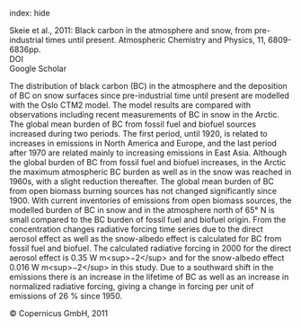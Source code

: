 index: hide

<div class="Citation">

  <div class="Citation-body">
    <div class="Citation-text">Skeie et al., 2011: Black carbon in the atmosphere and snow, from pre-industrial times until present. <span class="Article-journal">Atmospheric Chemistry and Physics, </span><span class="Article-volume">11, </span>6809-6836pp.</div>
    <div class="Citation-links">
      <div class="CitationLink" data-href="https://doi.org/10.5194/acp-11-6809-2011">
        <div class="CitationLink-icon CitationLink-Doi"></div>
        <div class="CitationLink-text">DOI</div>
      </div>
      <div class="CitationLink" data-href="https://scholar.google.com/scholar?q=10.5194/acp-11-6809-2011">
        <div class="CitationLink-icon CitationLink-Scholar"></div>
        <div class="CitationLink-text">Google Scholar</div>
      </div>
    </div>
  </div>
</div>

The distribution of black carbon (BC) in the atmosphere and the deposition of BC on snow surfaces since pre-industrial time until present are modelled with the Oslo CTM2 model. The model results are compared with observations including recent measurements of BC in snow in the Arctic. The global mean burden of BC from fossil fuel and biofuel sources increased during two periods. The first period, until 1920, is related to increases in emissions in North America and Europe, and the last period after 1970 are related mainly to increasing emissions in East Asia. Although the global burden of BC from fossil fuel and biofuel increases, in the Arctic the maximum atmospheric BC burden as well as in the snow was reached in 1960s, with a slight reduction thereafter. The global mean burden of BC from open biomass burning sources has not changed significantly since 1900. With current inventories of emissions from open biomass sources, the modelled burden of BC in snow and in the atmosphere north of 65° N is small compared to the BC burden of fossil fuel and biofuel origin. From the concentration changes radiative forcing time series due to the direct aerosol effect as well as the snow-albedo effect is calculated for BC from fossil fuel and biofuel. The calculated radiative forcing in 2000 for the direct aerosol effect is 0.35 W m&lt;sup&gt;−2&lt;/sup&gt; and for the snow-albedo effect 0.016 W m&lt;sup&gt;−2&lt;/sup&gt; in this study. Due to a southward shift in the emissions there is an increase in the lifetime of BC as well as an increase in normalized radiative forcing, giving a change in forcing per unit of emissions of 26 % since 1950.

<div class="Citation-copy">
&copy; Copernicus GmbH, 2011
</div>